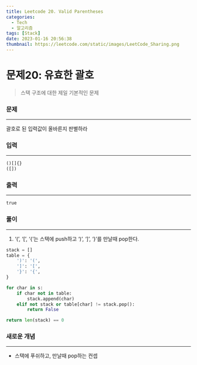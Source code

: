 ```yaml
---
title: Leetcode 20. Valid Parentheses
categories:
  - Tech
  - 알고리즘
tags: [Stack]
date: 2023-01-16 20:56:38
thumbnail: https://leetcode.com/static/images/LeetCode_Sharing.png
---
```


# 문제20: 유효한 괄호

> 스택 구조에 대한 제일 기본적인 문제

### 문제

---

괄호로 된 입력값이 올바른지 판별하라

### 입력

---

```python
()[]{}
([])
```

### 출력

---

```python
true
```

### 풀이

---

1. ‘(’, ‘[’, ‘{’는 스택에 push하고 ‘)’, ‘]’, ‘}’를 만날때 pop한다.

```python
stack = []
table = {
    ')': '(',
    ']': '[',
    '}': '{',
}

for char in s:
    if char not in table:
        stack.append(char)
    elif not stack or table[char] != stack.pop():
        return False

return len(stack) == 0
```

### **새로운 개념**

---

- 스택에 푸쉬하고, 만날때 pop하는 컨셉
